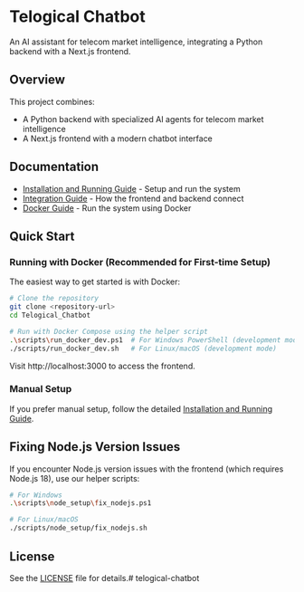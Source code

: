 # Telogical Chatbot

An AI assistant for telecom market intelligence, integrating a Python backend with a Next.js frontend.

## Overview

This project combines:
- A Python backend with specialized AI agents for telecom market intelligence
- A Next.js frontend with a modern chatbot interface

## Documentation

- [Installation and Running Guide](docs/guides/INSTALLATION_AND_RUNNING.md) - Setup and run the system
- [Integration Guide](docs/guides/INTEGRATION.md) - How the frontend and backend connect
- [Docker Guide](docs/guides/Docker.md) - Run the system using Docker

## Quick Start

### Running with Docker (Recommended for First-time Setup)

The easiest way to get started is with Docker:

```bash
# Clone the repository
git clone <repository-url>
cd Telogical_Chatbot

# Run with Docker Compose using the helper script
.\scripts\run_docker_dev.ps1  # For Windows PowerShell (development mode)
./scripts/run_docker_dev.sh   # For Linux/macOS (development mode)
```

Visit http://localhost:3000 to access the frontend.

### Manual Setup

If you prefer manual setup, follow the detailed [Installation and Running Guide](docs/guides/INSTALLATION_AND_RUNNING.md).

## Fixing Node.js Version Issues

If you encounter Node.js version issues with the frontend (which requires Node.js 18), use our helper scripts:

```bash
# For Windows
.\scripts\node_setup\fix_nodejs.ps1

# For Linux/macOS
./scripts/node_setup/fix_nodejs.sh
```

## License

See the [LICENSE](LICENSE) file for details.#   t e l o g i c a l - c h a t b o t  
 